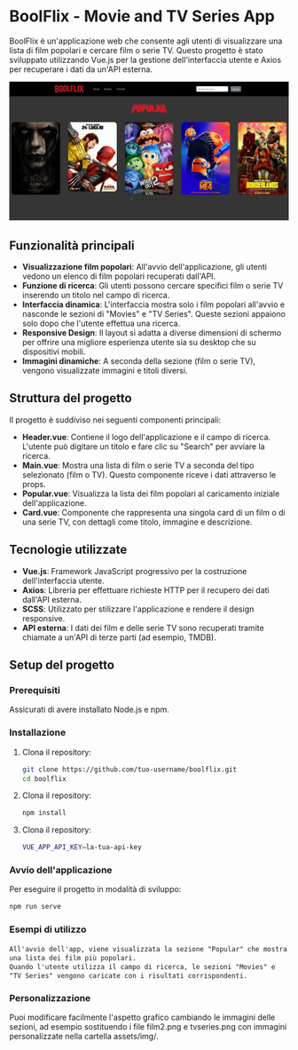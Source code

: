 # BoolFlix - Movie and TV Series App

BoolFlix è un'applicazione web che consente agli utenti di visualizzare una lista di film popolari e cercare film o serie TV. Questo progetto è stato sviluppato utilizzando Vue.js per la gestione dell'interfaccia utente e Axios per recuperare i dati da un'API esterna.

![BoolFlix Screenshot](public/img/screenshot.png)

## Funzionalità principali

- **Visualizzazione film popolari**: All'avvio dell'applicazione, gli utenti vedono un elenco di film popolari recuperati dall'API.
- **Funzione di ricerca**: Gli utenti possono cercare specifici film o serie TV inserendo un titolo nel campo di ricerca.
- **Interfaccia dinamica**: L'interfaccia mostra solo i film popolari all'avvio e nasconde le sezioni di "Movies" e "TV Series". Queste sezioni appaiono solo dopo che l'utente effettua una ricerca.
- **Responsive Design**: Il layout si adatta a diverse dimensioni di schermo per offrire una migliore esperienza utente sia su desktop che su dispositivi mobili.
- **Immagini dinamiche**: A seconda della sezione (film o serie TV), vengono visualizzate immagini e titoli diversi.

## Struttura del progetto

Il progetto è suddiviso nei seguenti componenti principali:

- **Header.vue**: Contiene il logo dell'applicazione e il campo di ricerca. L'utente può digitare un titolo e fare clic su "Search" per avviare la ricerca.
- **Main.vue**: Mostra una lista di film o serie TV a seconda del tipo selezionato (film o TV). Questo componente riceve i dati attraverso le props.
- **Popular.vue**: Visualizza la lista dei film popolari al caricamento iniziale dell'applicazione.
- **Card.vue**: Componente che rappresenta una singola card di un film o di una serie TV, con dettagli come titolo, immagine e descrizione.

## Tecnologie utilizzate

- **Vue.js**: Framework JavaScript progressivo per la costruzione dell'interfaccia utente.
- **Axios**: Libreria per effettuare richieste HTTP per il recupero dei dati dall'API esterna.
- **SCSS**: Utilizzato per stilizzare l'applicazione e rendere il design responsive.
- **API esterna**: I dati dei film e delle serie TV sono recuperati tramite chiamate a un'API di terze parti (ad esempio, TMDB).

## Setup del progetto

### Prerequisiti

Assicurati di avere installato Node.js e npm.

### Installazione

1. Clona il repository:

   ```bash
   git clone https://github.com/tuo-username/boolflix.git
   cd boolflix
   ```

2. Clona il repository:

   ```bash
   npm install
   ```

3. Clona il repository:

   ```bash
   VUE_APP_API_KEY=la-tua-api-key
   ```

### Avvio dell'applicazione

Per eseguire il progetto in modalità di sviluppo:

```bash
npm run serve
```

### Esempi di utilizzo

    All'avvio dell'app, viene visualizzata la sezione "Popular" che mostra una lista dei film più popolari.
    Quando l'utente utilizza il campo di ricerca, le sezioni "Movies" e "TV Series" vengono caricate con i risultati corrispondenti.

### Personalizzazione

Puoi modificare facilmente l'aspetto grafico cambiando le immagini delle sezioni, ad esempio sostituendo i file film2.png e tvseries.png con immagini personalizzate nella cartella assets/img/.
